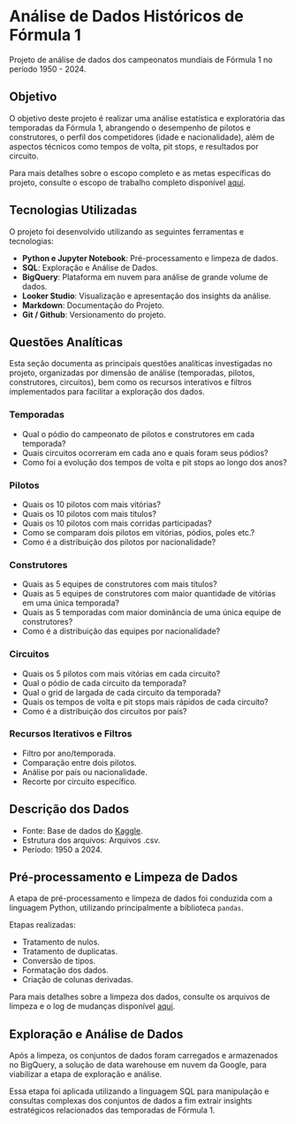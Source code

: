 # Análise de Dados Históricos de Fórmula 1

Projeto de análise de dados dos campeonatos mundiais de Fórmula 1 no período 1950 - 2024.

## Objetivo

O objetivo deste projeto é realizar uma análise estatística e exploratória das temporadas
da Fórmula 1, abrangendo o desempenho de pilotos e construtores, o perfil dos
competidores (idade e nacionalidade), além de aspectos técnicos como tempos de volta,
pit stops, e resultados por circuito.

Para mais detalhes sobre o escopo completo e as metas específicas do projeto, consulte o escopo de trabalho completo disponível [aqui](./docs/Escopo_Trabalho_Analise_F1_v1.pdf).

## Tecnologias Utilizadas

O projeto foi desenvolvido utilizando as seguintes ferramentas e tecnologias:

- **Python e Jupyter Notebook**: Pré-processamento e limpeza de dados.
- **SQL**: Exploração e Análise de Dados.
- **BigQuery**: Plataforma em nuvem para análise de grande volume de dados.
- **Looker Studio**: Visualização e apresentação dos insights da análise.
- **Markdown**: Documentação do Projeto.
- **Git / Github**: Versionamento do projeto.

## Questões Analíticas

Esta seção documenta as principais questões analíticas investigadas no projeto, organizadas por dimensão de análise (temporadas, pilotos, construtores, circuitos), bem como os recursos interativos e filtros implementados para facilitar a exploração dos dados.

### Temporadas

- Qual o pódio do campeonato de pilotos e construtores em cada temporada?
- Quais circuitos ocorreram em cada ano e quais foram seus pódios?
- Como foi a evolução dos tempos de volta e pit stops ao longo dos anos?

### Pilotos 

- Quais os 10 pilotos com mais vitórias?
- Quais os 10 pilotos com mais títulos?
- Quais os 10 pilotos com mais corridas participadas?
- Como se comparam dois pilotos em vitórias, pódios, poles etc.?
- Como é a distribuição dos pilotos por nacionalidade?

### Construtores

- Quais as 5 equipes de construtores com mais títulos?
- Quais as 5 equipes de construtores com maior quantidade de vitórias em uma única temporada?
- Quais as 5 temporadas com maior dominância de uma única equipe de construtores?
- Como é a distribuição das equipes por nacionalidade?

### Circuitos

- Quais os 5 pilotos com mais vitórias em cada circuito?
- Qual o pódio de cada circuito da temporada?
- Qual o grid de largada de cada circuito da temporada?
- Quais os tempos de volta e pit stops mais rápidos de cada circuito?
- Como é a distribuição dos circuitos por país?

### Recursos Iterativos e Filtros

- Filtro por ano/temporada.
- Comparação entre dois pilotos.
- Análise por país ou nacionalidade.
- Recorte por circuito específico.

## Descrição dos Dados

- Fonte: Base de dados do [Kaggle](https://www.kaggle.com/datasets/rohanrao/formula-1-world-championship-1950-2020). 
- Estrutura dos arquivos: Arquivos .csv.
- Período: 1950 a 2024.

## Pré-processamento e Limpeza de Dados

A etapa de pré-processamento e limpeza de dados foi conduzida com a linguagem Python, utilizando principalmente a biblioteca `pandas`.

Etapas realizadas:
- Tratamento de nulos.
- Tratamento de duplicatas.
- Conversão de tipos.
- Formatação dos dados.
- Criação de colunas derivadas.

Para mais detalhes sobre a limpeza dos dados, consulte os arquivos de limpeza e o log de mudanças disponível [aqui](./data_cleaning/changelog.md).

## Exploração e Análise de Dados

Após a limpeza, os conjuntos de dados foram carregados e armazenados no BigQuery, a solução de data warehouse em nuvem da Google, para viabilizar a etapa de exploração e análise.

Essa etapa foi aplicada utilizando a linguagem SQL para manipulação e consultas complexas dos conjuntos de dados a fim extrair insights estratégicos relacionados das temporadas de Fórmula 1.